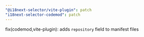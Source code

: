 ```yaml
---
"@i18next-selector/vite-plugin": patch
"i18next-selector-codemod": patch
---
```


fix(codemod,vite-plugin): adds `repository` field to manifest files
